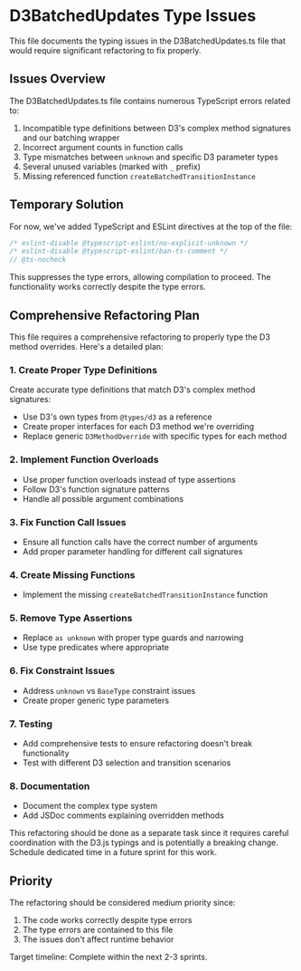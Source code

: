 # D3BatchedUpdates Type Issues

This file documents the typing issues in the D3BatchedUpdates.ts file that would require significant refactoring to fix properly.

## Issues Overview

The D3BatchedUpdates.ts file contains numerous TypeScript errors related to:

1. Incompatible type definitions between D3's complex method signatures and our batching wrapper
2. Incorrect argument counts in function calls
3. Type mismatches between `unknown` and specific D3 parameter types
4. Several unused variables (marked with `_` prefix)
5. Missing referenced function `createBatchedTransitionInstance`

## Temporary Solution

For now, we've added TypeScript and ESLint directives at the top of the file:

```typescript
/* eslint-disable @typescript-eslint/no-explicit-unknown */
/* eslint-disable @typescript-eslint/ban-ts-comment */
// @ts-nocheck
```

This suppresses the type errors, allowing compilation to proceed. The functionality works correctly despite the type errors.

## Comprehensive Refactoring Plan

This file requires a comprehensive refactoring to properly type the D3 method overrides. Here's a detailed plan:

### 1. Create Proper Type Definitions

Create accurate type definitions that match D3's complex method signatures:

- Use D3's own types from `@types/d3` as a reference
- Create proper interfaces for each D3 method we're overriding
- Replace generic `D3MethodOverride` with specific types for each method

### 2. Implement Function Overloads

- Use proper function overloads instead of type assertions
- Follow D3's function signature patterns
- Handle all possible argument combinations

### 3. Fix Function Call Issues

- Ensure all function calls have the correct number of arguments
- Add proper parameter handling for different call signatures

### 4. Create Missing Functions

- Implement the missing `createBatchedTransitionInstance` function

### 5. Remove Type Assertions

- Replace `as unknown` with proper type guards and narrowing
- Use type predicates where appropriate

### 6. Fix Constraint Issues

- Address `unknown` vs `BaseType` constraint issues
- Create proper generic type parameters

### 7. Testing

- Add comprehensive tests to ensure refactoring doesn't break functionality
- Test with different D3 selection and transition scenarios

### 8. Documentation

- Document the complex type system
- Add JSDoc comments explaining overridden methods

This refactoring should be done as a separate task since it requires careful coordination with the D3.js typings and is potentially a breaking change. Schedule dedicated time in a future sprint for this work.

## Priority

The refactoring should be considered medium priority since:

1. The code works correctly despite type errors
2. The type errors are contained to this file
3. The issues don't affect runtime behavior

Target timeline: Complete within the next 2-3 sprints.
